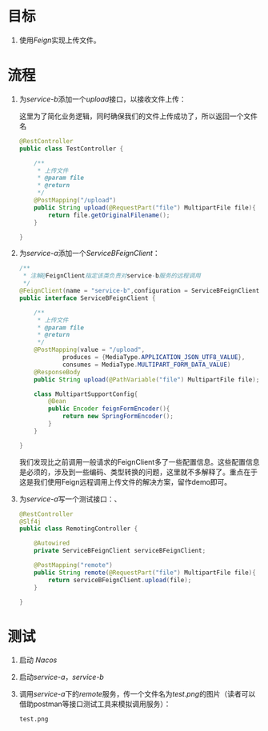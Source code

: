 # 目标

1. 使用*Feign*实现上传文件。






# 流程

1. 为*service-b*添加一个*upload*接口，以接收文件上传：

   这里为了简化业务逻辑，同时确保我们的文件上传成功了，所以返回一个文件名
   
   ```java
   @RestController
   public class TestController {
   
       /**
        * 上传文件
        * @param file
        * @return
        */
       @PostMapping("/upload")
       public String upload(@RequestPart("file") MultipartFile file){
           return file.getOriginalFilename();
       }
   
   }
   
   ```
   
   
   
2. 为*service-a*添加一个*ServiceBFeignClient*：

   ```java
   /**
    * 注解@FeignClient指定该类负责对service-b服务的远程调用
    */
   @FeignClient(name = "service-b",configuration = ServiceBFeignClient.MultipartSupportConfig.class)
   public interface ServiceBFeignClient {
   
       /**
        * 上传文件
        * @param file
        * @return
        */
       @PostMapping(value = "/upload",
               produces = {MediaType.APPLICATION_JSON_UTF8_VALUE},
               consumes = MediaType.MULTIPART_FORM_DATA_VALUE)
       @ResponseBody
       public String upload(@PathVariable("file") MultipartFile file);
   
       class MultipartSupportConfig{
           @Bean
           public Encoder feignFormEncoder(){
               return new SpringFormEncoder();
           }
       }
   
   }
   ```

   我们发现比之前调用一般请求的FeignClient多了一些配置信息。这些配置信息是必须的，涉及到一些编码、类型转换的问题，这里就不多解释了。重点在于这是我们使用Feign远程调用上传文件的解决方案，留作demo即可。



3. 为*service-a*写一个测试接口：、

   ```java
   @RestController
   @Slf4j
   public class RemotingController {
   
       @Autowired
       private ServiceBFeignClient serviceBFeignClient;
   
       @PostMapping("remote")
       public String remote(@RequestPart("file") MultipartFile file){
           return serviceBFeignClient.upload(file);
       }
   
   }
   ```

   



# 测试

1. 启动 *Nacos*

2. 启动*service-a*，*service-b*

3. 调用*service-a*下的*remote*服务，传一个文件名为*test.png*的图片（读者可以借助postman等接口测试工具来模拟调用服务）：

   ```
   test.png
   ```

   

